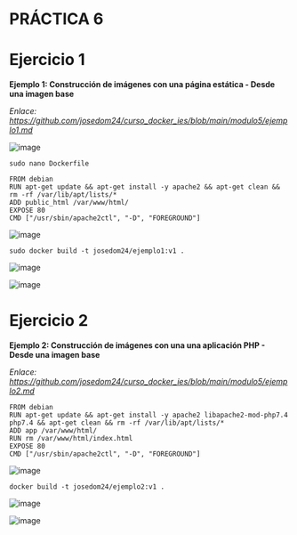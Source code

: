 # PRÁCTICA 6

# Ejercicio 1

**Ejemplo 1: Construcción de imágenes con una página estática - Desde una imagen base**

*Enlace: https://github.com/josedom24/curso_docker_ies/blob/main/modulo5/ejemplo1.md*

![image](https://user-images.githubusercontent.com/114391559/222523873-1f6c0704-e38e-4b71-9949-b57d5ee9d10d.png)

```sudo nano Dockerfile```

```
FROM debian
RUN apt-get update && apt-get install -y apache2 && apt-get clean && rm -rf /var/lib/apt/lists/*
ADD public_html /var/www/html/
EXPOSE 80
CMD ["/usr/sbin/apache2ctl", "-D", "FOREGROUND"]
```

![image](https://user-images.githubusercontent.com/114391559/222524322-6887c8de-0ab4-4f7a-bfd6-6234f69632a9.png)

```sudo docker build -t josedom24/ejemplo1:v1 .```

![image](https://user-images.githubusercontent.com/114391559/222524628-4573304b-d2c4-40c0-ae52-b82623a3b445.png)

![image](https://user-images.githubusercontent.com/114391559/222524788-6aab896d-7f24-41dd-9d37-544d7ed4aa36.png)

# Ejercicio 2

**Ejemplo 2: Construcción de imágenes con una una aplicación PHP - Desde una imagen base**

*Enlace: https://github.com/josedom24/curso_docker_ies/blob/main/modulo5/ejemplo2.md*

```
FROM debian
RUN apt-get update && apt-get install -y apache2 libapache2-mod-php7.4 php7.4 && apt-get clean && rm -rf /var/lib/apt/lists/*
ADD app /var/www/html/
RUN rm /var/www/html/index.html
EXPOSE 80
CMD ["/usr/sbin/apache2ctl", "-D", "FOREGROUND"]
```

![image](https://user-images.githubusercontent.com/114391559/222526709-a2d31ef6-3aa0-4f79-ab51-3b428208497d.png)

```
docker build -t josedom24/ejemplo2:v1 .
```

![image](https://user-images.githubusercontent.com/114391559/222527285-ababb931-d000-4fd9-a508-287f0e2f0c70.png)

![image](https://user-images.githubusercontent.com/114391559/222527755-681d00b6-41c7-4f56-b7eb-7ae881241cb1.png)
